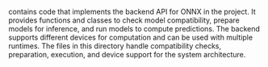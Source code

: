 contains code that implements the backend API for ONNX in the project. It provides functions and classes to check model compatibility, prepare models for inference, and run models to compute predictions. The backend supports different devices for computation and can be used with multiple runtimes. The files in this directory handle compatibility checks, preparation, execution, and device support for the system architecture.